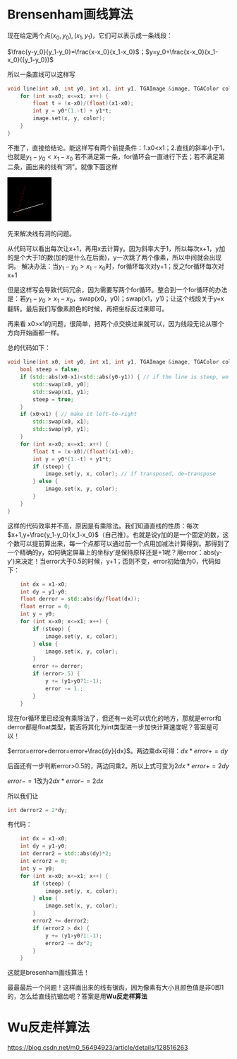 # Brensenham画线算法

现在给定两个点$(x_0,y_0),(x_1,y_1)$，它们可以表示成一条线段：

$\frac{y-y_0}{y_1-y_0}=\frac{x-x_0}{x_1-x_0}$；$y=y_0+\frac{x-x_0}{x_1-x_0}({y_1-y_0})$

所以一条直线可以这样写

```c++
void line(int x0, int y0, int x1, int y1, TGAImage &image, TGAColor color) { 
    for (int x=x0; x<=x1; x++) { 
        float t = (x-x0)/(float)(x1-x0); 
        int y = y0*(1.-t) + y1*t; 
        image.set(x, y, color); 
    } 
}
```

不推了，直接给结论。能这样写有两个前提条件：1.x0<x1；2.直线的斜率小于1，也就是${y_1-y_0}<{x_1-x_0}$
若不满足第一条，for循环会一直进行下去；若不满足第二条，画出来的线有“洞”。就像下面这样

![mkdocs](images/image-20231124202313855.png)

先来解决线有洞的问题。

从代码可以看出每次让x+1，再用x去计算y。因为斜率大于1，所以每次x+1，y加的是个大于1的数(加的是什么在后面)，y一次跳了两个像素，所以中间就会出现洞。
解决办法：当${y_1-y_0}>{x_1-x_0}$时，for循环每次对y+1；反之for循环每次对x+1

但是这样写会导致代码冗余，因为需要写两个for循环。整合到一个for循环的办法是：若${y_1-y_0}>{x_1-x_0}$，swap(x0，y0)；swap(x1，y1)；让这个线段关于y=x翻转。最后我们写像素颜色的时候，再把坐标反过来即可。

再来看 x0>x1的问题，很简单，把两个点交换过来就可以，因为线段无论从哪个方向开始画都一样。

总的代码如下：

```c++
void line(int x0, int y0, int x1, int y1, TGAImage &image, TGAColor color) { 
    bool steep = false; 
    if (std::abs(x0-x1)<std::abs(y0-y1)) { // if the line is steep, we transpose the image 
        std::swap(x0, y0); 
        std::swap(x1, y1); 
        steep = true; 
    } 
    if (x0>x1) { // make it left−to−right 
        std::swap(x0, x1); 
        std::swap(y0, y1); 
    } 
    for (int x=x0; x<=x1; x++) { 
        float t = (x-x0)/(float)(x1-x0); 
        int y = y0*(1.-t) + y1*t; 
        if (steep) { 
            image.set(y, x, color); // if transposed, de−transpose 
        } else { 
            image.set(x, y, color); 
        } 
    } 
}
```

这样的代码效率并不高，原因是有乘除法。我们知道直线的性质：每次$x+1,y+\frac{y_1-y_0}{x_1-x_0}$（自己推）。也就是说y加的是一个固定的数，这个数可以提前算出来，每一个点都可以通过前一个点用加减法计算得到。那得到了一个精确的y，如何确定屏幕上的坐标y‘是保持原样还是+1呢？用error：abs(y-y')来决定！当error大于0.5的时候，y+1；否则不变，error初始值为0，代码如下：

```c++
	int dx = x1-x0; 
    int dy = y1-y0; 
    float derror = std::abs(dy/float(dx)); 
    float error = 0; 
    int y = y0; 
    for (int x=x0; x<=x1; x++) { 
        if (steep) { 
            image.set(y, x, color); 
        } else { 
            image.set(x, y, color); 
        } 
        error += derror; 
        if (error>.5) { 
            y += (y1>y0?1:-1); 
            error -= 1.; 
        } 
    } 
```

现在for循环里已经没有乘除法了，但还有一处可以优化的地方，那就是error和derror都是float类型，能否将其化为int类型进一步加快计算速度呢？答案是可以！

$error=error+derror=error+\frac{dy}{dx}$。两边乘dx可得：$dx*error += {dy}$

后面还有一步判断error>0.5的，两边同乘2。所以上式可变为$2dx*error+=2{dy}$

$error -= 1$改为$2dx*error -= 2dx$

所以我们让

```c++
int derror2 = 2*dy;
```

有代码：

```c++
	int dx = x1-x0; 
    int dy = y1-y0; 
    int derror2 = std::abs(dy)*2; 
    int error2 = 0; 
    int y = y0; 
    for (int x=x0; x<=x1; x++) { 
        if (steep) { 
            image.set(y, x, color); 
        } else { 
            image.set(x, y, color); 
        } 
        error2 += derror2; 
        if (error2 > dx) { 
            y += (y1>y0?1:-1); 
            error2 -= dx*2; 
        } 
    } 
```

这就是bresenham画线算法！

最最最后一个问题！这样画出来的线有锯齿，因为像素有大小且颜色值是非0即1的，怎么给直线抗锯齿呢？答案是用**Wu反走样算法**

# Wu反走样算法

https://blog.csdn.net/m0_56494923/article/details/128516263
